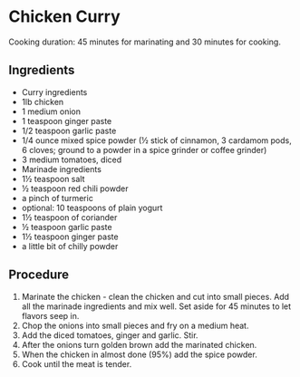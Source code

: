 # Chicken Curry

Cooking duration: 45 minutes for marinating and 30 minutes for cooking.

## Ingredients
* Curry ingredients
* 1lb chicken
* 1 medium onion
* 1 teaspoon ginger paste
* 1/2 teaspoon garlic paste
* 1/4 ounce mixed spice powder (½ stick of cinnamon, 3 cardamom pods, 6 cloves; ground to a powder in a spice grinder or coffee grinder)
* 3 medium tomatoes, diced
* Marinade ingredients
* 1½ teaspoon salt
* ½ teaspoon red chili powder
* a pinch of turmeric
* optional: 10 teaspoons of plain yogurt
* 1½ teaspoon of coriander
* ½ teaspoon garlic paste
* 1½ teaspoon ginger paste
* a little bit of chilly powder

## Procedure
1. Marinate the chicken - clean the chicken and cut into small pieces. Add all the marinade ingredients and mix well. Set aside for 45 minutes to let flavors seep in.
2. Chop the onions into small pieces and fry on a medium heat.
3. Add the diced tomatoes, ginger and garlic. Stir.
4. After the onions turn golden brown add the marinated chicken.
5. When the chicken in almost done (95%) add the spice powder.
6. Cook until the meat is tender.
